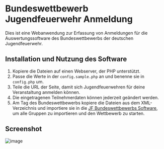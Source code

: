 # Bundeswettbewerb Jugendfeuerwehr Anmeldung

Dies ist eine Webanwendung zur Erfassung von Anmeldungen für die Auswertungssoftware des Bundeswettbewerbs der deutschen Jugendfeuerwehr.

## Installation und Nutzung des Software

1. Kopiere die Dateien auf einen Webserver, der PHP unterstützt.
2. Passe die Werte in der `config.sample.php` an und benenne sie in `config.php` um.
3. Teile die URL der Seite, damit sich Jugendfeuerwehren für deine Veranstaltung anmelden können.
4. Die eingetragenen Teilnehmerdaten können jederzeit geändert werden.
5. Am Tag des Bundeswettbewerbs kopiere die Dateien aus dem XML-Verzeichnis und importiere sie in die [JF Bundeswettbewerbs Software](https://github.com/KJFCux/jf-bundeswettbewerb), um alle Gruppen zu importieren und den Wettbewerb zu starten.

## Screenshot

![image](https://github.com/KJFCux/jf-bundeswettbewerb-anmeldung/assets/1337304/604af93d-c8a7-4ffd-80c5-c23592e646c6)
